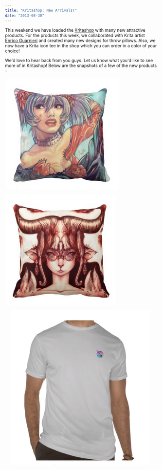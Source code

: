 ```yaml
---
title: "Kritashop: New Arrivals!"
date: "2013-08-30"
---
```


This weekend we have loaded the [Kritashop](http://www.zazzle.com/kritashop) with many new attractive products. For the products this week, we collaborated with Krita artist [Enrico Guarnieri](http://ico-dy.deviantart.com/) and created many new designs for throw pillows. Also, we now have a Krita icon tee in the shop which you can order in a color of your choice!

We'd love to hear back from you guys. Let us know what you'd like to see more of in Kritashop! Below are the snapshots of a few of the new products -

 ![Demon Buster](images/Enrico1.png "Demon Buster")

![Mother Nature](images/Enrico3.png "Mother Nature")

     ![Krita Icon Tee](images/krita-icon-tee.png "Krita Icon Tee")
